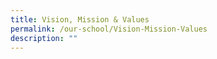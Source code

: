 ```yaml
---
title: Vision, Mission & Values
permalink: /our-school/Vision-Mission-Values
description: ""
---
```

